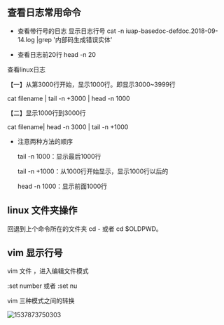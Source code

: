 ## 查看日志常用命令
+ 查看带行号的日志
 显示日志行号
cat -n iuap-basedoc-defdoc.2018-09-14.log  |grep '内部码生成错误实体'

+ 查看日志前20行
head -n 20

查看linux日志

【一】从第3000行开始，显示1000行。即显示3000~3999行

cat filename | tail -n +3000 | head -n 1000

【二】显示1000行到3000行

cat filename| head -n 3000 | tail -n +1000

* 注意两种方法的顺序


    tail -n 1000：显示最后1000行
    
    tail -n +1000：从1000行开始显示，显示1000行以后的
    
    head -n 1000：显示前面1000行



## linux  文件夹操作 
回退到上个命令所在的文件夹 
cd -  或者  cd $OLDPWD。





## **vim 显示行号**



vim  文件  ，进入编辑文件模式

:set number 或者 :set nu  

vim  三种模式之间的转换

![1537873750303](G:\code\mygit\myfly\assets\1537873750303.png)